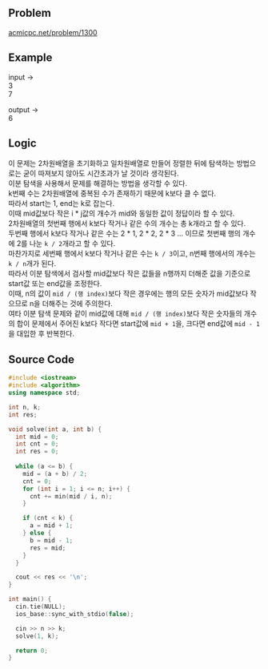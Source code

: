 ## Problem
[acmicpc.net/problem/1300]   
   
## Example
input ->   
3   
7   
   
output ->   
6   
   
## Logic
이 문제는 2차원배열을 초기화하고 일차원배열로 만들어 정렬한 뒤에 탐색하는 방법으로는 굳이 따져보지 않아도 시간초과가 날 것이라 생각된다.   
이분 탐색을 사용해서 문제를 해결하는 방법을 생각할 수 있다.   
k번째 수는 2차원배열에 중복된 수가 존재하기 때문에 k보다 클 수 없다.   
따라서 start는 1, end는 k로 잡는다.   
이때 mid값보다 작은 i * j값의 개수가 mid와 동일한 값이 정답이라 할 수 있다.   
2차원배열의 첫번째 행에서 k보다 작거나 같은 수의 개수는 총 k개라고 할 수 있다.   
두번째 행에서 k보다 작거나 같은 수는 2 * 1, 2 * 2, 2 * 3 ... 이므로 첫번째 행의 개수에 2를 나눈 `k / 2`개라고 할 수 있다.   
마찬가지로 세번째 행에서 k보다 작거나 같은 수는 `k / 3`이고, n번째 행에서의 개수는 `k / n`개가 된다.   
따라서 이분 탐색에서 검사할 mid값보다 작은 값들을 n행까지 더해준 값을 기준으로 start값 또는 end값을 조정한다.   
이때, n의 값이 `mid / (행 index)`보다 작은 경우에는 행의 모든 숫자가 mid값보다 작으므로 n을 더해주는 것에 주의한다.   
여타 이분 탐색 문제와 같이 mid값에 대해 `mid / (행 index)`보다 작은 숫자들의 개수의 합이 문제에서 주어진 k보다 작다면 start값에 `mid + 1`을, 크다면 end값에 `mid - 1`을 대입한 후 반복한다.   
   
## Source Code
``` cpp
#include <iostream>
#include <algorithm>
using namespace std;

int n, k;
int res;

void solve(int a, int b) {
  int mid = 0;
  int cnt = 0;
  int res = 0;
  
  while (a <= b) {
    mid = (a + b) / 2;
    cnt = 0;
    for (int i = 1; i <= n; i++) {
      cnt += min(mid / i, n);
    }

    if (cnt < k) {
      a = mid + 1;
    } else {
      b = mid - 1;
      res = mid;
    }
  }

  cout << res << '\n';
}

int main() {
  cin.tie(NULL);
  ios_base::sync_with_stdio(false);

  cin >> n >> k;
  solve(1, k);

  return 0;
}
```
   
[acmicpc.net/problem/1300]: https://acmicpc.net/problem/1300
